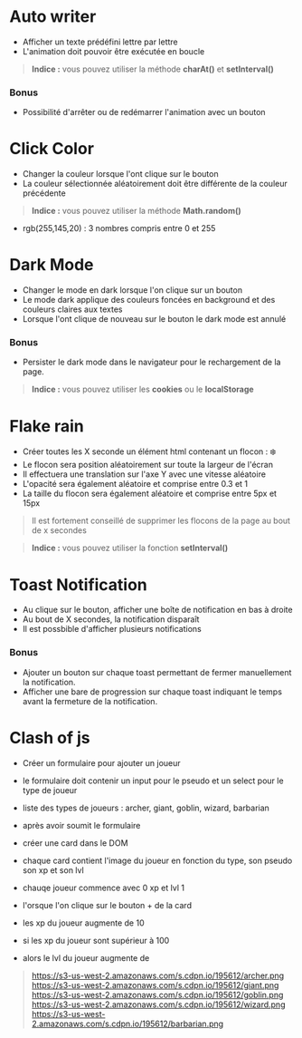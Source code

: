 # Auto writer

- Afficher un texte prédéfini lettre par lettre
- L'animation doit pouvoir être exécutée en boucle
> **Indice :** vous pouvez utiliser la méthode **charAt()** et **setInterval()**

### Bonus

- Possibilité d'arrêter ou de redémarrer l'animation avec un bouton

# Click Color

- Changer la couleur lorsque l'ont clique sur le bouton
- La couleur sélectionnée aléatoirement doit être différente de la couleur précédente

 > **Indice :** vous pouvez utiliser la méthode **Math.random()**

- rgb(255,145,20) : 3 nombres compris entre 0 et 255

# Dark Mode

- Changer le mode en dark lorsque l'on clique sur un bouton
- Le mode dark applique des couleurs foncées en background et des couleurs claires aux textes
- Lorsque l'ont clique de nouveau sur le bouton le dark mode est annulé

### Bonus

- Persister le dark mode dans le navigateur pour le rechargement de la page.
> **Indice :** vous pouvez utiliser les **cookies** ou le **localStorage**

# Flake rain

- Créer toutes les X seconde un élément html contenant un flocon : ❄️
- Le flocon sera position aléatoirement sur toute la largeur de l'écran
- Il effectuera une translation sur l'axe Y avec une vitesse aléatoire
- L'opacité sera également aléatoire et comprise entre 0.3 et 1
- La taille du flocon sera également aléatoire et comprise entre 5px et 15px

> Il est fortement conseillé de supprimer les flocons de la page au bout de x secondes

> **Indice :** vous pouvez utiliser la fonction **setInterval()**

# Toast Notification

- Au clique sur le bouton, afficher une boîte de notification en bas à droite
- Au bout de X secondes, la notification disparaît
- Il est possbible d'afficher plusieurs notifications

### Bonus

- Ajouter un bouton sur chaque toast permettant de fermer manuellement la notification. 
- Afficher une bare de progression sur chaque toast indiquant le temps avant la fermeture de la notification.


# Clash of js

- Créer un formulaire pour ajouter un joueur
- le formulaire doit contenir un input pour le pseudo et un select pour le type de joueur
- liste des types de joueurs : archer, giant, goblin, wizard, barbarian

- après avoir soumit le formulaire 
- créer une card dans le DOM
- chaque card contient l'image du joueur en fonction du type, son pseudo son xp et son lvl
- chauqe joueur commence avec 0 xp et lvl 1

- l'orsque l'on clique sur le bouton + de la card
- les xp du joueur augmente de 10
- si les xp du joueur sont supérieur à 100
- alors le lvl du joueur augmente de 

> https://s3-us-west-2.amazonaws.com/s.cdpn.io/195612/archer.png
> https://s3-us-west-2.amazonaws.com/s.cdpn.io/195612/giant.png
> https://s3-us-west-2.amazonaws.com/s.cdpn.io/195612/goblin.png
> https://s3-us-west-2.amazonaws.com/s.cdpn.io/195612/wizard.png
> https://s3-us-west-2.amazonaws.com/s.cdpn.io/195612/barbarian.png